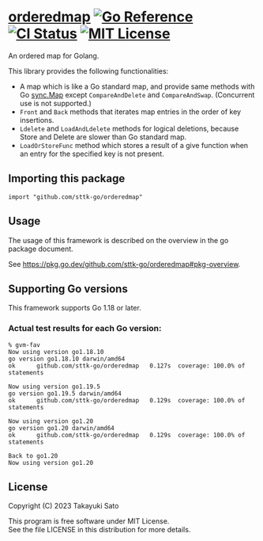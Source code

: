 # [orderedmap][repo-url] [![Go Reference][pkg-dev-img]][pkg-dev-url] [![CI Status][ci-img]][ci-url] [![MIT License][mit-img]][mit-url]

An ordered map for Golang.

This library provides the following functionalities:

- A map which is like a Go standard map, and provide same methods with Go [sync.Map](https://pkg.go.dev/sync#Map) except `CompareAndDelete` and `CompareAndSwap`. (Concurrent use is not supported.)
- `Front` and `Back` methods that iterates map entries in the order of key insertions.
- `Ldelete` and `LoadAndLdelete` methods for logical deletions, because Store and Delete are slower than Go standard map.
- `LoadOrStoreFunc` method which stores a result of a give function when an entry for the specified key is not present.


## Importing this package

```
import "github.com/sttk-go/orderedmap"
```

## Usage

The usage of this framework is described on the overview in the go package document.

See https://pkg.go.dev/github.com/sttk-go/orderedmap#pkg-overview.

## Supporting Go versions

This framework supports Go 1.18 or later.

### Actual test results for each Go version:

```
% gvm-fav
Now using version go1.18.10
go version go1.18.10 darwin/amd64
ok  	github.com/sttk-go/orderedmap	0.127s	coverage: 100.0% of statements

Now using version go1.19.5
go version go1.19.5 darwin/amd64
ok  	github.com/sttk-go/orderedmap	0.129s	coverage: 100.0% of statements

Now using version go1.20
go version go1.20 darwin/amd64
ok  	github.com/sttk-go/orderedmap	0.129s	coverage: 100.0% of statements

Back to go1.20
Now using version go1.20
```

## License

Copyright (C) 2023 Takayuki Sato

This program is free software under MIT License.<br>
See the file LICENSE in this distribution for more details.


[repo-url]: https://github.com/sttk-go/orderedmap
[pkg-dev-img]: https://pkg.go.dev/badge/github.com/sttk-go/orderedmap.svg
[pkg-dev-url]: https://pkg.go.dev/github.com/sttk-go/orderedmap
[ci-img]: https://github.com/sttk-go/orderedmap/actions/workflows/go.yml/badge.svg?branch=main
[ci-url]: https://github.com/sttk-go/orderedmap/actions
[mit-img]: https://img.shields.io/badge/license-MIT-green.svg
[mit-url]: https://opensource.org/licenses/MIT

